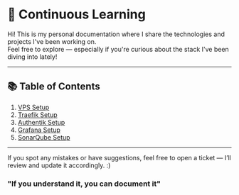 # 📘 Continuous Learning

Hi! This is my personal documentation where I share the technologies and projects I've been working on.  
Feel free to explore — especially if you're curious about the stack I've been diving into lately!

---

## 📚 Table of Contents

1. [VPS Setup](vps-setup.md)  
2. [Traefik Setup](traefik-setup.md)  
3. [Authentik Setup](vps-setup.md)  
4. [Grafana Setup](monitoring-setup.md)  
5. [SonarQube Setup](sonarqube-ci-setup.md)  
---

If you spot any mistakes or have suggestions, feel free to open a ticket — I’ll review and update it accordingly.  :) 

### "If you understand it, you can document it" 
